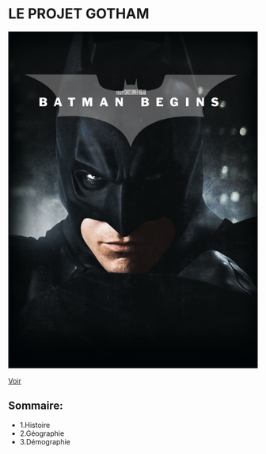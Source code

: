 # LE PROJET GOTHAM
![Batman](./asset/asset1.jpg)

[Voir]( https://alexbtssio.github.io/Projet_Gotham/)

## Sommaire:
* 1.Histoire
* 2.Géographie
* 3.Démographie